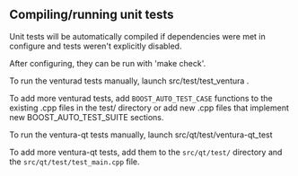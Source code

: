Compiling/running unit tests
------------------------------------

Unit tests will be automatically compiled if dependencies were met in configure
and tests weren't explicitly disabled.

After configuring, they can be run with 'make check'.

To run the venturad tests manually, launch src/test/test_ventura .

To add more venturad tests, add `BOOST_AUTO_TEST_CASE` functions to the existing
.cpp files in the test/ directory or add new .cpp files that
implement new BOOST_AUTO_TEST_SUITE sections.

To run the ventura-qt tests manually, launch src/qt/test/ventura-qt_test

To add more ventura-qt tests, add them to the `src/qt/test/` directory and
the `src/qt/test/test_main.cpp` file.
